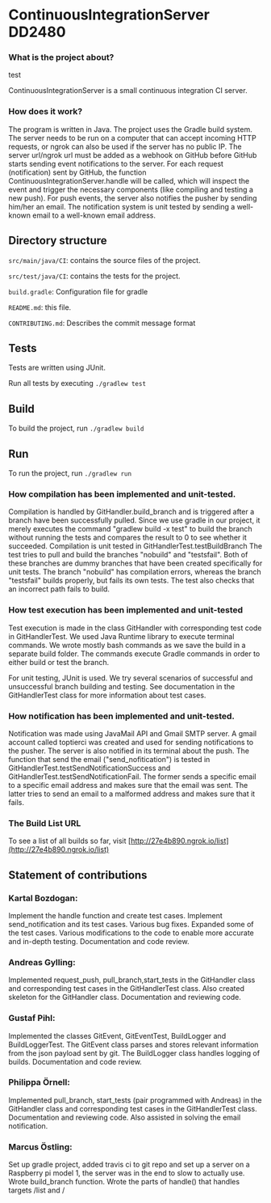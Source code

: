 # ContinuousIntegrationServer DD2480

### What is the project about?

test

ContinuousIntegrationServer is a small continuous integration CI server.

### How does it work?
The program is written in Java. The project uses the Gradle build system.
The server needs to be run on a computer that can accept incoming HTTP requests, or ngrok can also be used if the server has no public IP.
The server url/ngrok url must be added as a webhook on GitHub before GitHub starts sending event notifications to the server.
For each request (notification) sent by GitHub, the function ContinuousIntegrationServer.handle will be called, which will inspect the event and trigger the necessary components (like compiling and testing a new push).
For push events, the server also notifies the pusher by sending him/her an email. The notification system is unit tested by sending a well-known email to a well-known email address.


## Directory structure
`src/main/java/CI`: contains the source files of the project.

`src/test/java/CI`: contains the tests for the project.

`build.gradle`: Configuration file for gradle

`README.md`: this file.

`CONTRIBUTING.md`: Describes the commit message format

## Tests
Tests are written using JUnit.

Run all tests by executing `./gradlew test`

## Build

To build the project, run `./gradlew build`

## Run

To run the project, run `./gradlew run`

### How compilation has been implemented and unit-tested.
Compilation is handled by GitHandler.build_branch and is triggered after a branch have been successfully pulled.
Since we use gradle in our project, it merely executes the command "gradlew build -x test" to build the branch without running the tests and compares the result to 0 to see whether it succeeded.
Compilation is unit tested in GitHandlerTest.testBuildBranch
The test tries to pull and build the branches "nobuild" and "testsfail". Both of these branches are dummy branches that have been created specifically for unit tests.
The branch "nobuild" has compilation errors, whereas the branch "testsfail" builds properly, but fails its own tests.
The test also checks that an incorrect path fails to build.
### How test execution has been implemented and unit-tested
Test execution is made in the class GitHandler with corresponding test code in GitHandlerTest. We used Java Runtime library to execute terminal commands. We wrote mostly bash commands as we save the build in a separate build folder. The commands execute Gradle commands in order to either build or test the branch.

For unit testing, JUnit is used. We try several scenarios of successful and unsuccessful branch building and testing. See documentation in the GitHandlerTest class for more information about test cases.

### How notification has been implemented and unit-tested.
Notification was made using JavaMail API and Gmail SMTP server. A gmail account called toptierci was created and used for sending notifications to the pusher. The server is also notified in its terminal about the push.
The function that send the email ("send_nofitication") is tested in GitHandlerTest.testSendNotificationSuccess and GitHandlerTest.testSendNotificationFail. The former sends a specific email to a specific email address and makes sure that the email was sent. The latter tries to send an email to a malformed address and makes sure that it fails.

### The Build List URL
To see a list of all builds so far, visit [http://27e4b890.ngrok.io/list](http://27e4b890.ngrok.io/list)

## Statement of contributions
### Kartal Bozdogan:
Implement the handle function and create test cases. Implement send_notification and its test cases. Various bug fixes. Expanded some of the test cases. Various modifications to the code to enable more accurate and in-depth testing. Documentation and code review.
### Andreas Gylling:
Implemented request_push, pull_branch,start_tests in the GitHandler class and corresponding test cases in the GitHandlerTest class. Also created skeleton for the GitHandler class. Documentation and reviewing code.
### Gustaf Pihl:
Implemented the classes GitEvent, GitEventTest, BuildLogger and BuildLoggerTest. The GitEvent class parses and stores relevant information from the json payload sent by git. The BuildLogger class handles logging of builds. Documentation and code review.
### Philippa Örnell:
Implemented pull_branch, start_tests (pair programmed with Andreas) in the GitHandler class and corresponding test cases in the GitHandlerTest class. Documentation and reviewing code. Also assisted in solving the email notification.
### Marcus Östling:
Set up gradle project, added travis ci to git repo and set up a server on a Raspberry pi model 1, the server was in the end to slow to actually use. Wrote build_branch function. Wrote the parts of handle() that handles targets /list and /<build id> 
